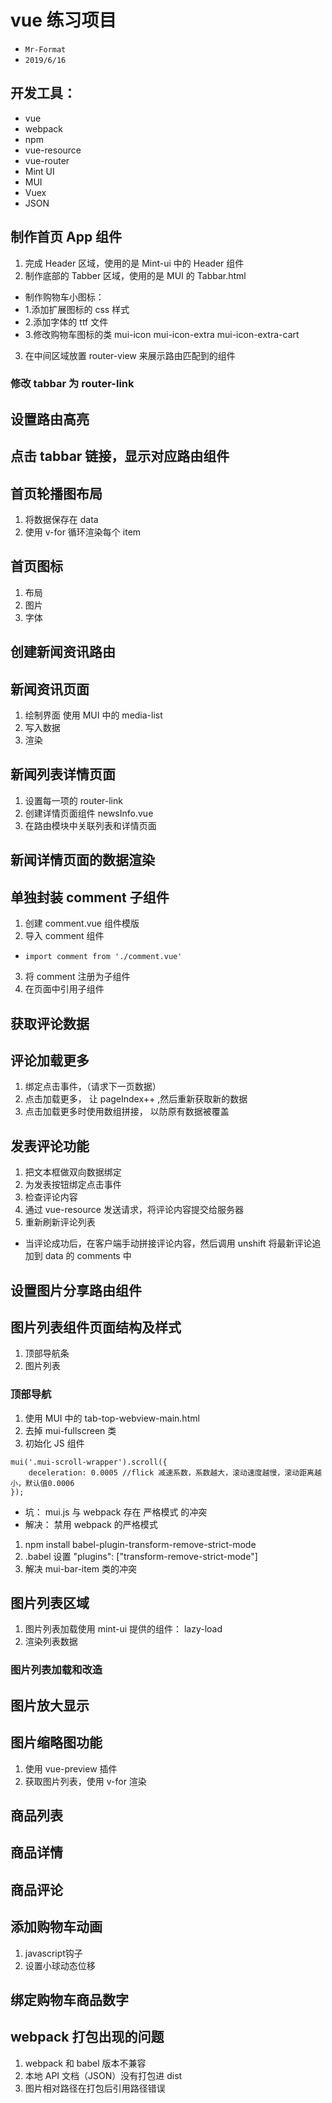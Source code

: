 # vue 练习项目
- `Mr-Format`
- `2019/6/16`

## 开发工具：
+ vue
+ webpack
+ npm
+ vue-resource
+ vue-router
+ Mint UI
+ MUI
+ Vuex
+ JSON

## 制作首页 App 组件
1. 完成 Header 区域，使用的是 Mint-ui 中的 Header 组件
2. 制作底部的 Tabber 区域，使用的是 MUI 的 Tabbar.html
+ 制作购物车小图标：
+ 1.添加扩展图标的 css 样式
+ 2.添加字体的 ttf 文件
+ 3.修改购物车图标的类 mui-icon mui-icon-extra mui-icon-extra-cart
3. 在中间区域放置 router-view 来展示路由匹配到的组件

### 修改 tabbar 为 router-link

## 设置路由高亮

## 点击 tabbar 链接，显示对应路由组件

## 首页轮播图布局
1. 将数据保存在 data
2. 使用 v-for 循环渲染每个 item

## 首页图标
1. 布局
2. 图片
3. 字体

## 创建新闻资讯路由

## 新闻资讯页面
1. 绘制界面 使用 MUI 中的 media-list
2. 写入数据
3. 渲染

## 新闻列表详情页面
1. 设置每一项的 router-link
2. 创建详情页面组件 newsInfo.vue
3. 在路由模块中关联列表和详情页面

## 新闻详情页面的数据渲染

## 单独封装 comment 子组件
1. 创建 comment.vue 组件模版
2. 导入 comment 组件
+ `import comment from './comment.vue'`
3. 将 comment 注册为子组件
4. 在页面中引用子组件

## 获取评论数据

## 评论加载更多
1. 绑定点击事件，（请求下一页数据）
2. 点击加载更多， 让 pageIndex++ ,然后重新获取新的数据
3. 点击加载更多时使用数组拼接， 以防原有数据被覆盖

## 发表评论功能
1. 把文本框做双向数据绑定
2. 为发表按钮绑定点击事件
3. 检查评论内容
4. 通过 vue-resource 发送请求，将评论内容提交给服务器
5. 重新刷新评论列表
+ 当评论成功后，在客户端手动拼接评论内容，然后调用 unshift 将最新评论追加到 data 的 comments 中 

## 设置图片分享路由组件

## 图片列表组件页面结构及样式
1. 顶部导航条
2. 图片列表

### 顶部导航
1. 使用 MUI 中的 tab-top-webview-main.html
2. 去掉 mui-fullscreen 类
3. 初始化 JS 组件

```
mui('.mui-scroll-wrapper').scroll({
	deceleration: 0.0005 //flick 减速系数，系数越大，滚动速度越慢，滚动距离越小，默认值0.0006
});
```
* 坑： mui.js 与 webpack 存在 严格模式 的冲突
* 解决： 禁用 webpack 的严格模式
1. npm install babel-plugin-transform-remove-strict-mode
2. .babel 设置 "plugins": \["transform-remove-strict-mode"]
3. 解决 mui-bar-item 类的冲突

## 图片列表区域
1. 图片列表加载使用 mint-ui 提供的组件： lazy-load
2. 渲染列表数据

### 图片列表加载和改造

## 图片放大显示

## 图片缩略图功能
1. 使用 vue-preview 插件
2. 获取图片列表，使用 v-for 渲染

## 商品列表

## 商品详情

## 商品评论

## 添加购物车动画
1. javascript钩子
2. 设置小球动态位移

## 绑定购物车商品数字

## webpack 打包出现的问题
1. webpack 和 babel 版本不兼容
2. 本地 API 文档（JSON）没有打包进 dist 
3. 图片相对路径在打包后引用路径错误
